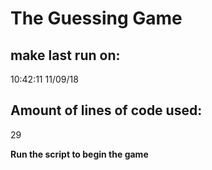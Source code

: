 # The Guessing Game

## make last run on:

10:42:11 11/09/18

## Amount of lines of code used:

29

**Run the script to begin the game**

